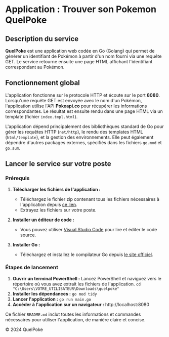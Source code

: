 # Application : Trouver son Pokemon **QuelPoke**

## Description du service

**QuelPoke** est une application web codée en Go (Golang) qui permet de générer un identifiant de Pokémon à partir d'un nom fourni via une requête GET. Le service retourne ensuite une page HTML affichant l'identifiant correspondant au Pokémon.

## Fonctionnement global

L'application fonctionne sur le protocole HTTP et écoute sur le port **8080**. Lorsqu'une requête GET est envoyée avec le nom d'un Pokémon, l'application utilise l'API **Pokeapi.co** pour récupérer les informations correspondantes. Le résultat est ensuite rendu dans une page HTML via un template (fichier `index.tmpl.html`).

L'application dépend principalement des bibliothèques standard de Go pour gérer les requêtes HTTP (`net/http`), le rendu des templates HTML (`html/template`), et la gestion des environnements. Elle peut également dépendre d'autres packages externes, spécifiés dans les fichiers `go.mod` et `go.sum`.

## Lancer le service sur votre poste

### Prérequis

1. **Télécharger les fichiers de l'application :**
   - Téléchargez le fichier zip contenant tous les fichiers nécessaires à l'application depuis [ce lien](https://storage.googleapis.com/quelpoke/quelpoke.zip).
   - Extrayez les fichiers sur votre poste.

2. **Installer un éditeur de code :**
   - Vous pouvez utiliser [Visual Studio Code](https://code.visualstudio.com/Download) pour lire et éditer le code source.

3. **Installer Go :**
   - Téléchargez et installez le compilateur Go depuis [le site officiel](https://go.dev/dl/).

### Étapes de lancement

1. **Ouvrir un terminal PowerShell :**
Lancez PowerShell et naviguez vers le répertoire où vous avez extrait les fichiers de l'application.
   ```cd "C:\Users\VOTRE_UTILISATEUR\Downloads\quelpoke"```
2. **Installer les dépendances :**
   ```go mod tidy```
3. **Lancer l'application :**
   ```go run main.go```
4. **Accéder à l'application sur un navigateur :**
    http://localhost:8080

Ce fichier `README.md` inclut toutes les informations et commandes nécessaires pour utiliser l'application, de manière claire et concise.

© 2024 QuelPoke

